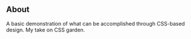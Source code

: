 ## About
A basic demonstration of what can be accomplished through CSS-based design. My take on CSS garden.
